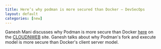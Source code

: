 ```yaml
---
title: Here’s why podman is more secured than Docker – DevSecOps
layout: default
categories: [new]
---
```


Ganesh Mani discusses why Podman is more secure than Docker [here](https://cloudnweb.dev/2019/10/heres-why-podman-is-more-secured-than-docker-devsecops/) on the [CLOUDNWEB](https://cloudnweb.dev/) site. Ganesh talks about why Podman's fork and execute model is more secure than Docker's client server model.
